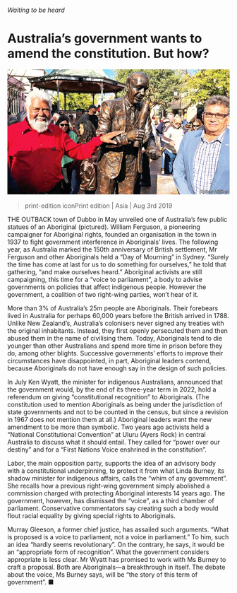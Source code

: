 ###### Waiting to be heard

# Australia’s government wants to amend the constitution. But how? 

![image](images/20190803_ASP001_0.jpg) 

> print-edition iconPrint edition | Asia | Aug 3rd 2019 

THE OUTBACK town of Dubbo in May unveiled one of Australia’s few public statues of an Aboriginal (pictured). William Ferguson, a pioneering campaigner for Aboriginal rights, founded an organisation in the town in 1937 to fight government interference in Aboriginals’ lives. The following year, as Australia marked the 150th anniversary of British settlement, Mr Ferguson and other Aboriginals held a “Day of Mourning” in Sydney. “Surely the time has come at last for us to do something for ourselves,” he told that gathering, “and make ourselves heard.” Aboriginal activists are still campaigning, this time for a “voice to parliament”, a body to advise governments on policies that affect indigenous people. However the government, a coalition of two right-wing parties, won’t hear of it. 

More than 3% of Australia’s 25m people are Aboriginals. Their forebears lived in Australia for perhaps 60,000 years before the British arrived in 1788. Unlike New Zealand’s, Australia’s colonisers never signed any treaties with the original inhabitants. Instead, they first openly persecuted them and then abused them in the name of civilising them. Today, Aboriginals tend to die younger than other Australians and spend more time in prison before they do, among other blights. Successive governments’ efforts to improve their circumstances have disappointed, in part, Aboriginal leaders contend, because Aboriginals do not have enough say in the design of such policies. 

In July Ken Wyatt, the minister for indigenous Australians, announced that the government would, by the end of its three-year term in 2022, hold a referendum on giving “constitutional recognition” to Aboriginals. (The constitution used to mention Aboriginals as being under the jurisdiction of state governments and not to be counted in the census, but since a revision in 1967 does not mention them at all.) Aboriginal leaders want the new amendment to be more than symbolic. Two years ago activists held a “National Constitutional Convention” at Uluru (Ayers Rock) in central Australia to discuss what it should entail. They called for “power over our destiny” and for a “First Nations Voice enshrined in the constitution”. 

Labor, the main opposition party, supports the idea of an advisory body with a constitutional underpinning, to protect it from what Linda Burney, its shadow minister for indigenous affairs, calls the “whim of any government”. She recalls how a previous right-wing government simply abolished a commission charged with protecting Aboriginal interests 14 years ago. The government, however, has dismissed the “voice”, as a third chamber of parliament. Conservative commentators say creating such a body would flout racial equality by giving special rights to Aboriginals. 

Murray Gleeson, a former chief justice, has assailed such arguments. “What is proposed is a voice to parliament, not a voice in parliament.” To him, such an idea “hardly seems revolutionary”. On the contrary, he says, it would be an “appropriate form of recognition”. What the government considers appropriate is less clear. Mr Wyatt has promised to work with Ms Burney to craft a proposal. Both are Aboriginals—a breakthrough in itself. The debate about the voice, Ms Burney says, will be “the story of this term of government”. ■ 

